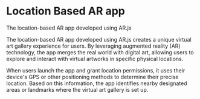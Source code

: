 # Location Based AR app
 The location-based AR app developed using AR.js
 
The location-based AR app developed using AR.js creates a unique virtual art gallery experience for users. By leveraging augmented reality (AR) technology, the app merges the real world with digital art, allowing users to explore and interact with virtual artworks in specific physical locations.

When users launch the app and grant location permissions, it uses their device's GPS or other positioning methods to determine their precise location. Based on this information, the app identifies nearby designated areas or landmarks where the virtual art gallery is set up.
